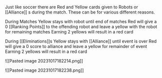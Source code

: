 Just like soccer there are Red and Yellow cards given to Robots or [[Alliance]] s during the match. These can be for various different reasons. 

During Matches
Yellow stays with robot until end of matches
Red will give a 0 [[Ranking Points]] to the offending robot and leave a yellow with the robot for remaining matches
Earning 2 yellows will result in a red card

During [[Eliminations]]s
Yellow stays with [[Alliance]] until event is over
Red will give a 0 score to alliance and leave a yellow for remainder of event
Earning 2 yellows will result in a red card


![[Pasted image 20231017182214.png]]

![[Pasted image 20231017182238.png]]
